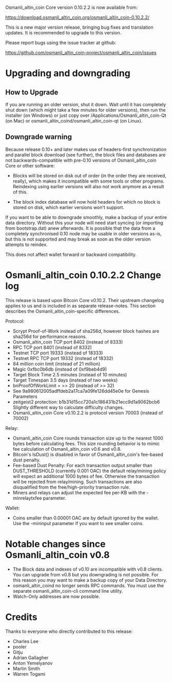 Osmanli_altin_coin Core version 0.10.2.2 is now available from:

  <https://download.osmanli_altin_coin.org/osmanli_altin_coin-0.10.2.2/>

This is a new major version release, bringing bug fixes and translation 
updates. It is recommended to upgrade to this version.

Please report bugs using the issue tracker at github:

  <https://github.com/osmanli_altin_coin-project/osmanli_altin_coin/issues>

Upgrading and downgrading
=========================

How to Upgrade
--------------

If you are running an older version, shut it down. Wait until it has completely
shut down (which might take a few minutes for older versions), then run the
installer (on Windows) or just copy over /Applications/Osmanli_altin_coin-Qt (on Mac) or
osmanli_altin_coind/osmanli_altin_coin-qt (on Linux).

Downgrade warning
------------------

Because release 0.10+ and later makes use of headers-first synchronization and
parallel block download (see further), the block files and databases are not
backwards-compatible with pre-0.10 versions of Osmanli_altin_coin Core or other software:

* Blocks will be stored on disk out of order (in the order they are
received, really), which makes it incompatible with some tools or
other programs. Reindexing using earlier versions will also not work
anymore as a result of this.

* The block index database will now hold headers for which no block is
stored on disk, which earlier versions won't support.

If you want to be able to downgrade smoothly, make a backup of your entire data
directory. Without this your node will need start syncing (or importing from
bootstrap.dat) anew afterwards. It is possible that the data from a completely
synchronised 0.10 node may be usable in older versions as-is, but this is not
supported and may break as soon as the older version attempts to reindex.

This does not affect wallet forward or backward compatibility.


Osmanli_altin_coin 0.10.2.2 Change log
============================
This release is based upon Bitcoin Core v0.10.2.  Their upstream changelog applies to us and
is included in as separate release-notes.  This section describes the Osmanli_altin_coin-specific differences.

Protocol:
- Scrypt Proof-of-Work instead of sha256d, however block hashes are sha256d for performance reasons.
- Osmanli_altin_coin TCP port 8402 (instead of 8333)
- RPC TCP port 8401 (instead of 8332)
- Testnet TCP port 19333 (instead of 18333)
- Testnet RPC TCP port 19332 (instead of 18332)
- 84 million coin limit  (instead of 21 million)
- Magic 0xfbc0b6db       (instead of 0xf9beb4d9)
- Target Block Time 2.5 minutes (instead of 10 minutes)
- Target Timespan 3.5 days      (instead of two weeks)
- bnProofOfWorkLimit = >> 20    (instead of >> 32)
- See 9a980612005adffdeb2a17ca7a09fe126dd45e0e for Genesis Parameters
- zeitgeist2 protection: b1b31d15cc720a1c186431b21ecc9d1a9062bcb6 Slightly different way to calculate difficulty changes.
- Osmanli_altin_coin Core v0.10.2.2 is protocol version 70003 (instead of 70002)

Relay:
- Osmanli_altin_coin Core rounds transaction size up to the nearest 1000 bytes before calculating fees.  This size rounding behavior is to mimic fee calculation of Osmanli_altin_coin v0.6 and v0.8.
- Bitcoin's IsDust() is disabled in favor of Osmanli_altin_coin's fee-based dust penalty.
- Fee-based Dust Penalty: For each transaction output smaller than DUST_THRESHOLD (currently 0.001 OAC) the default relay/mining policy will expect an additional 1000 bytes of fee.  Otherwise the transaction will be rejected from relay/mining.  Such transactions are also disqualified from the free/high-priority transaction rule.
- Miners and relays can adjust the expected fee per-KB with the -minrelaytxfee parameter.

Wallet:
- Coins smaller than 0.00001 OAC are by default ignored by the wallet.  Use the -mininput parameter if you want to see smaller coins.

Notable changes since Osmanli_altin_coin v0.8
===================================

- The Block data and indexes of v0.10 are incompatible with v0.8 clients.  You can upgrade from v0.8 but you downgrading is not possible.  For this reason you may want to make a backup copy of your Data Directory.
- osmanli_altin_coind no longer sends RPC commands.  You must use the separate osmanli_altin_coin-cli command line utility.
- Watch-Only addresses are now possible.

Credits
=======

Thanks to everyone who directly contributed to this release:

- Charles Lee
- pooler
- Gitju
- Adrian Gallagher
- Anton Yemelyanov
- Martin Smith
- Warren Togami
